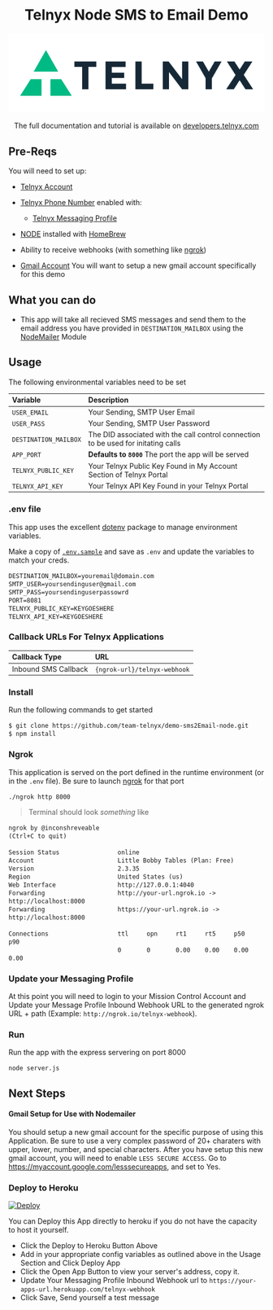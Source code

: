 <div align="center">

# Telnyx Node SMS to Email Demo

![Telnyx](./logo-dark.png)

The full documentation and tutorial is available on [developers.telnyx.com](https://developers.telnyx.com/docs/v2/development/dev-env-setup?lang=dotnet&utm_source=referral&utm_medium=github_referral&utm_campaign=cross-site-link)

</div>

## Pre-Reqs

You will need to set up:

-   [Telnyx Account](https://telnyx.com/sign-up?utm_source=referral&utm_medium=github_referral&utm_campaign=cross-site-link)
-   [Telnyx Phone Number](https://portal.telnyx.com/#/app/numbers/my-numbers?utm_source=referral&utm_medium=github_referral&utm_campaign=cross-site-link) enabled with:

    -   [Telnyx Messaging Profile](https://portal.telnyx.com/#/app/messaing/applications?utm_source=referral&utm_medium=github_referral&utm_campaign=cross-site-link)

-   [NODE](https://developers.telnyx.com/docs/v2/development/dev-env-setup?lang=node&utm_source=referral&utm_medium=github_referral&utm_campaign=cross-site-link) installed with [HomeBrew](https://formulae.brew.sh/formula/node)
-   Ability to receive webhooks (with something like [ngrok](https://developers.telnyx.com/docs/v2/development/ngrok?utm_source=referral&utm_medium=github_referral&utm_campaign=cross-site-link))

-   [Gmail Account](https://accounts.google.com/SignUp?service=mail&continue=https://mail.google.com/mail/) You will want to setup a new gmail account specifically for this demo

## What you can do

-   This app will take all recieved SMS messages and send them to the email address you have provided in `DESTINATION_MAILBOX` using the [NodeMailer](https://nodemailer.com/about/) Module

## Usage

The following environmental variables need to be set

| Variable              | Description                                                                        |
| :-------------------- | :--------------------------------------------------------------------------------- |
| `USER_EMAIL`          | Your Sending, SMTP User Email                                                      |
| `USER_PASS`           | Your Sending, SMTP User Password                                                   |
| `DESTINATION_MAILBOX` | The DID associated with the call control connection to be used for initating calls |
| `APP_PORT`            | **Defaults to `8000`** The port the app will be served                             |
| `TELNYX_PUBLIC_KEY`   | Your Telnyx Public Key Found in My Account Section of Telnyx Portal                |
| `TELNYX_API_KEY`      | Your Telnyx API Key Found in your Telnyx Portal                                    |

### .env file

This app uses the excellent [dotenv](https://www.npmjs.com/package/dotenv) package to manage environment variables.

Make a copy of [`.env.sample`](./.env.sample) and save as `.env` and update the variables to match your creds.

```
DESTINATION_MAILBOX=youremail@domain.com
SMTP_USER=yoursendinguser@gmail.com
SMTP_PASS=yoursendinguserpassowrd
PORT=8081
TELNYX_PUBLIC_KEY=KEYGOESHERE
TELNYX_API_KEY=KEYGOESHERE
```

### Callback URLs For Telnyx Applications

| Callback Type        | URL                          |
| :------------------- | :--------------------------- |
| Inbound SMS Callback | `{ngrok-url}/telnyx-webhook` |

### Install

Run the following commands to get started

```
$ git clone https://github.com/team-telnyx/demo-sms2Email-node.git
$ npm install
```

### Ngrok

This application is served on the port defined in the runtime environment (or in the `.env` file). Be sure to launch [ngrok](https://developers.telnyx.com/docs/v2/development/ngrok?utm_source=referral&utm_medium=github_referral&utm_campaign=cross-site-link) for that port

```
./ngrok http 8000
```

> Terminal should look _something_ like

```
ngrok by @inconshreveable                                                                                                                               (Ctrl+C to quit)

Session Status                online
Account                       Little Bobby Tables (Plan: Free)
Version                       2.3.35
Region                        United States (us)
Web Interface                 http://127.0.0.1:4040
Forwarding                    http://your-url.ngrok.io -> http://localhost:8000
Forwarding                    https://your-url.ngrok.io -> http://localhost:8000

Connections                   ttl     opn     rt1     rt5     p50     p90
                              0       0       0.00    0.00    0.00    0.00
```

### Update your Messaging Profile

At this point you will need to login to your Mission Control Account and Update your Message Profile Inbound Webhook URL to the generated ngrok URL + path (Example: `http://ngrok.io/telnyx-webhook`).

### Run

Run the app with the express servering on port 8000

```
node server.js
```

## Next Steps

#### Gmail Setup for Use with Nodemailer

You should setup a new gmail account for the specific purpose of using this Application. Be sure to use a very complex password of 20+ charaters with upper, lower, number, and special characters. After you have setup this new gmail account, you will need to enable `LESS SECURE ACCESS`. Go to https://myaccount.google.com/lesssecureapps, and set to Yes.

### Deploy to Heroku

[![Deploy](https://www.herokucdn.com/deploy/button.svg)](https://heroku.com/deploy)

You can Deploy this App directly to heroku if you do not have the capacity to host it yourself.

-   Click the Deploy to Heroku Button Above
-   Add in your appropriate config variables as outlined above in the Usage Section and Click Deploy App
-   Click the Open App Button to view your server's address, copy it.
-   Update Your Messaging Profile Inbound Webhook url to `https://your-apps-url.herokuapp.com/telnyx-webhook`
- Click Save, Send yourself a test message
